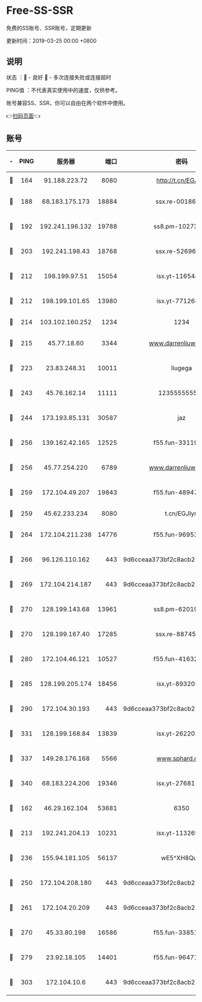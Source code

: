 # Free-SS-SSR

免费的SS账号、SSR账号，定期更新

更新时间：2019-03-25 00:00 +0800

## 说明

状态     ：🙂 - 良好 🙁 - 多次连接失败或连接超时

PING值   ：不代表真实使用中的速度，仅供参考。

账号兼容SS、SSR，你可以自由在两个软件中使用。

👉[扫码页面](https://liesauer.github.io/Free-SS-SSR/)👈

## 账号

|-|PING|服务器|端口|密码|加密方式|区域|
|:----:|:----:|:-----:|-----:|:----:|:----:|:----:|
|🙂|164|91.188.223.72|8080|http://t.cn/EGJIyrl|rc4-md5|RU|
|🙂|188|68.183.175.173|18884|ssx.re-00186706|aes-256-cfb|US|
|🙂|192|192.241.196.132|19788|ss8.pm-10273519|aes-256-cfb|US|
|🙂|203|192.241.198.43|18768|ssx.re-52696687|aes-256-cfb|US|
|🙂|212|198.199.97.51|15054|isx.yt-11654879|aes-256-cfb|US|
|🙂|212|198.199.101.65|13980|isx.yt-77126897|aes-256-cfb|US|
|🙂|214|103.102.160.252|1234|1234|rc4-md5|JP|
|🙂|215|45.77.18.60|3344|www.darrenliuwei.com|aes-256-cfb|JP|
|🙂|223|23.83.248.31|10011|liugega|aes-256-cfb|US|
|🙂|243|45.76.162.14|11111|123555555555|aes-256-cfb|SG|
|🙂|244|173.193.85.131|30587|jaz|aes-256-cfb|US|
|🙂|256|139.162.42.165|12525|f55.fun-33119577|aes-256-cfb|SG|
|🙂|256|45.77.254.220|6789|www.darrenliuwei.com|aes-256-cfb|SG|
|🙂|259|172.104.49.207|19843|f55.fun-48947292|aes-256-cfb|SG|
|🙂|259|45.62.233.234|8080|t.cn/EGJIyrl|rc4-md5|CA|
|🙂|264|172.104.211.238|14776|f55.fun-96953880|aes-256-cfb|US|
|🙂|266|96.126.110.162|443|9d6cceaa373bf2c8acb22e60b6a58be6|aes-256-cfb|US|
|🙂|269|172.104.214.187|443|9d6cceaa373bf2c8acb22e60b6a58be6|aes-256-cfb|US|
|🙂|270|128.199.143.68|13961|ss8.pm-62019170|aes-256-cfb|SG|
|🙂|270|128.199.167.40|17285|ssx.re-88745830|aes-256-cfb|SG|
|🙂|280|172.104.46.121|10527|f55.fun-41632865|aes-256-cfb|SG|
|🙂|285|128.199.205.174|18456|isx.yt-89320378|aes-256-cfb|SG|
|🙂|290|172.104.30.193|443|9d6cceaa373bf2c8acb22e60b6a58be6|aes-256-cfb|US|
|🙂|331|128.199.168.84|13839|isx.yt-26220217|aes-256-cfb|SG|
|🙂|337|149.28.176.168|5566|www.sphard.com|aes-256-cfb|AU|
|🙂|340|68.183.224.206|19346|isx.yt-27681130|aes-256-cfb|SG|
|🙂|162|46.29.162.104|53681|6350|aes-128-ctr|RU|
|🙂|213|192.241.204.13|10231|isx.yt-11326913|aes-256-cfb|US|
|🙂|236|155.94.181.105|56137|wE5^XH8Quw|aes-256-cfb|US|
|🙂|250|172.104.208.180|443|9d6cceaa373bf2c8acb22e60b6a58be6|aes-256-cfb|US|
|🙂|261|172.104.20.209|443|9d6cceaa373bf2c8acb22e60b6a58be6|aes-256-cfb|US|
|🙂|270|45.33.80.198|16586|f55.fun-33851911|aes-256-cfb|US|
|🙂|279|23.92.18.105|14401|f55.fun-96471682|aes-256-cfb|US|
|🙂|303|172.104.10.6|443|9d6cceaa373bf2c8acb22e60b6a58be6|aes-256-cfb|US|
